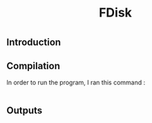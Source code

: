 <h1 align = "center"> FDisk <h1/>

## Introduction

## Compilation
In order to run the program, I ran this command : <br>
```bash
```

## Outputs
